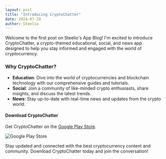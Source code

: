 ```yaml
---
layout: post
title: "Introducing CryptoChatter"
date: 2024-07-29
author: Steelio
---
```


Welcome to the first post on Steelio's App Blog! I'm excited to introduce CryptoChatter, a crypto-themed educational, social, and news app designed to help you stay informed and engaged with the world of cryptocurrency.

### Why CryptoChatter?
- **Education**: Dive into the world of cryptocurrencies and blockchain technology with our comprehensive guides and tutorials.
- **Social**: Join a community of like-minded crypto enthusiasts, share insights, and discuss the latest trends.
- **News**: Stay up-to-date with real-time news and updates from the crypto world.

#### Download CryptoChatter

Get CryptoChatter on the [Google Play Store](https://play.google.com/store/apps/details?id=com.myapp.cryptochatter&hl=en).

![Google Play Store](https://upload.wikimedia.org/wikipedia/commons/7/78/Google_Play_Store_badge_EN.svg)

Stay updated and connected with the best cryptocurrency content and community. Download CryptoChatter today and join the conversation!
